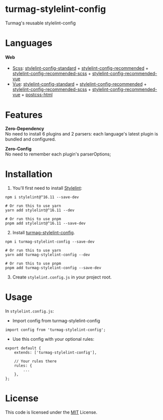 # turmag-stylelint-config

Turmag's reusable stylelint-config

# Languages
#### Web #
* [Scss](https://sass-lang.com): [stylelint-config-standard](https://github.com/stylelint/stylelint-config-standard) + [stylelint-config-recommended](https://github.com/stylelint/stylelint-config-recommended) + [stylelint-config-recommended-scss](https://github.com/stylelint-scss/stylelint-config-recommended-scss) + [stylelint-config-recommended-vue](https://github.com/ota-meshi/stylelint-config-recommended-vue)
* [Vue](https://vuejs.org): [stylelint-config-standard](https://github.com/stylelint/stylelint-config-standard) + [stylelint-config-recommended](https://github.com/stylelint/stylelint-config-recommended) + [stylelint-config-recommended-scss](https://github.com/stylelint-scss/stylelint-config-recommended-scss) + [stylelint-config-recommended-vue](https://github.com/ota-meshi/stylelint-config-recommended-vue) + [postcss-html](https://github.com/ota-meshi/postcss-html)

# Features
**Zero-Dependency**<br>
No need to install 6 plugins and 2 parsers: each language's latest plugin is bundled and configured.

**Zero-Config**<br>
No need to remember each plugin's parserOptions;

# Installation
1. You'll first need to install [Stylelint](https://stylelint.io):
```
npm i stylelint@^16.11 --save-dev

# Or run this to use yarn
yarn add stylelint@^16.11 --dev

# Or run this to use pnpm
pnpm add stylelint@^16.11 --save-dev
```

2. Install [turmag-stylelint-config](https://www.npmjs.com/package/turmag-stylelint-config).

```
npm i turmag-stylelint-config --save-dev

# Or run this to use yarn
yarn add turmag-stylelint-config --dev

# Or run this to use pnpm
pnpm add turmag-stylelint-config --save-dev
```

3. Create `stylelint.config.js` in your project root.

# Usage
In `stylelint.config.js`:
* Import config from turmag-stylelint-config

```
import config from 'turmag-stylelint-config';
```
* Use this config with your optional rules:

```
export default {
    extends: ['turmag-stylelint-config'],

    // Your rules there
    rules: {
        ...
    },
};
```

# License
This code is licensed under the [MIT](https://github.com/Turmag/turmag-stylelint-config/blob/main/LICENSE) License.